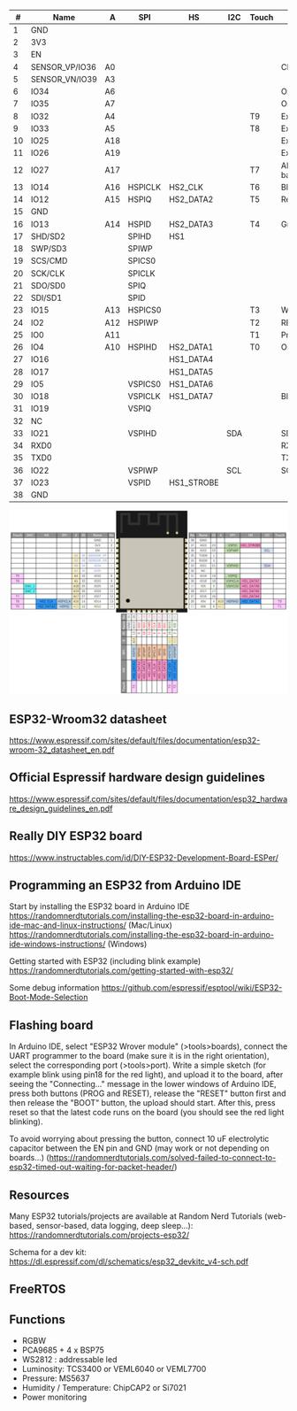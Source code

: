 | #  | Name           | A   | SPI     | HS         | I2C | Touch | Used        | RTC        |
|----|----------------|-----|---------|------------|-----|-------|-------------|------------|
| 1  | GND            |     |         |            |     |       |             |            |
| 2  | 3V3            |     |         |            |     |       |             |            |
| 3  | EN             |     |         |            |     |       |             |            |
| 4  | SENSOR_VP/IO36 | A0  |         |            |     |       | Charging    | RTC_GPIO0  |
| 5  | SENSOR_VN/IO39 | A3  |         |            |     |       |             | RTC_GPIO3  |
| 6  | IO34           | A6  |         |            |     |       | OneWire1    | RTC_GPIO4  |
| 7  | IO35           | A7  |         |            |     |       | OneWire2    | RTC_GPIO5  |
| 8  | IO32           | A4  |         |            |     | T9    | Ext3        | RTC_GPIO9  |
| 9  | IO33           | A5  |         |            |     | T8    | Ext4        | RTC_GPIO8  |
| 10 | IO25           | A18 |         |            |     |       | Ext1        | RTC_GPIO6  |
| 11 | IO26           | A19 |         |            |     |       | Ext2        | RTC_GPIO7  |
| 12 | IO27           | A17 |         |            |     | T7    | ADC battery | RTC_GPIO17 |
| 13 | IO14           | A16 | HSPICLK | HS2_CLK    |     | T6    | Blue        | RTC_GPIO16 |
| 14 | IO12           | A15 | HSPIQ   | HS2_DATA2  |     | T5    | Red         | RTC_GPIO15 |
| 15 | GND            |     |         |            |     |       |             |            |
| 16 | IO13           | A14 | HSPID   | HS2_DATA3  |     | T4    | Green       | RTC_GPIO14 |
| 17 | SHD/SD2        |     | SPIHD   | HS1        |     |       |             |            |
| 18 | SWP/SD3        |     | SPIWP   |            |     |       |             |            |
| 19 | SCS/CMD        |     | SPICS0  |            |     |       |             |            |
| 20 | SCK/CLK        |     | SPICLK  |            |     |       |             |            |
| 21 | SDO/SD0        |     | SPIQ    |            |     |       |             |            |
| 22 | SDI/SD1        |     | SPID    |            |     |       |             |            |
| 23 | IO15           | A13 | HSPICS0 |            |     | T3    | White       | RTC_GPIO13 |
| 24 | IO2            | A12 | HSPIWP  |            |     | T2    | RESERVED    | RTC_GPIO12 |
| 25 | IO0            | A11 |         |            |     | T1    | Prog        | RTC_GPIO11 |
| 26 | IO4            | A10 | HSPIHD  | HS2_DATA1  |     | T0    | OneWire1    | RTC_GPIO10 |
| 27 | IO16           |     |         | HS1_DATA4  |     |       |             |            |
| 28 | IO17           |     |         | HS1_DATA5  |     |       |             |            |
| 29 | IO5            |     | VSPICS0 | HS1_DATA6  |     |       |             |            |
| 30 | IO18           |     | VSPICLK | HS1_DATA7  |     |       | Blink LED   |            |
| 31 | IO19           |     | VSPIQ   |            |     |       |             |            |
| 32 | NC             |     |         |            |     |       |             |            |
| 33 | IO21           |     | VSPIHD  |            | SDA |       | SDA         |            |
| 34 | RXD0           |     |         |            |     |       | RX          |            |
| 35 | TXD0           |     |         |            |     |       | TX          |            |
| 36 | IO22           |     | VSPIWP  |            | SCL |       | SCL         |            |
| 37 | IO23           |     | VSPID   | HS1_STROBE |     |       |             |            |
| 38 | GND            |     |         |            |     |       |             |            |

<img src="docs/esp-wroom-32_pinout_01.png">

## ESP32-Wroom32 datasheet

https://www.espressif.com/sites/default/files/documentation/esp32-wroom-32_datasheet_en.pdf

## Official Espressif hardware design guidelines

https://www.espressif.com/sites/default/files/documentation/esp32_hardware_design_guidelines_en.pdf

## Really DIY ESP32 board

https://www.instructables.com/id/DIY-ESP32-Development-Board-ESPer/

## Programming an ESP32 from Arduino IDE

Start by installing the ESP32 board in Arduino IDE
https://randomnerdtutorials.com/installing-the-esp32-board-in-arduino-ide-mac-and-linux-instructions/ (Mac/Linux)
https://randomnerdtutorials.com/installing-the-esp32-board-in-arduino-ide-windows-instructions/ (Windows)

Getting started with ESP32 (including blink example)
https://randomnerdtutorials.com/getting-started-with-esp32/

Some debug information
https://github.com/espressif/esptool/wiki/ESP32-Boot-Mode-Selection

## Flashing board

In Arduino IDE, select "ESP32 Wrover module" (>tools>boards), connect the UART programmer to the board (make sure it is in the right orientation), select the corresponding port (>tools>port). Write a simple sketch (for example blink using pin18 for the red light), and upload it to the board, after seeing the "Connecting..." message in the lower windows of Arduino IDE, press both buttons (PROG and RESET), release the "RESET" button first and then release the "BOOT" button, the upload should start. After this, press reset so that the latest code runs on the board (you should see the red light blinking).

To avoid worrying about pressing the button, connect 10 uF electrolytic capacitor between the EN pin and GND (may work or not depending on boards...)
(https://randomnerdtutorials.com/solved-failed-to-connect-to-esp32-timed-out-waiting-for-packet-header/)

## Resources

Many ESP32 tutorials/projects are available at Random Nerd Tutorials (web-based, sensor-based, data logging, deep sleep...):
https://randomnerdtutorials.com/projects-esp32/

Schema for a dev kit: https://dl.espressif.com/dl/schematics/esp32_devkitc_v4-sch.pdf

## FreeRTOS

## Functions

- RGBW
- PCA9685 + 4 x BSP75
- WS2812 : addressable led
- Luminosity: TCS3400 or VEML6040 or VEML7700
- Pressure: MS5637
- Humidity / Temperature: ChipCAP2 or Si7021
- Power monitoring

